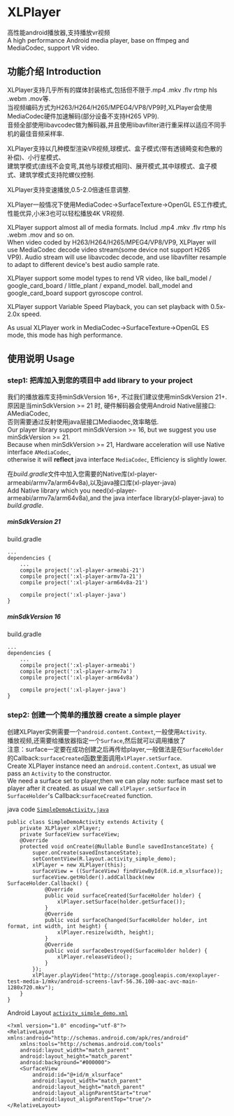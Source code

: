 # XLPlayer
高性能android播放器,支持播放vr视频  
A high performance Android media player, base on ffmpeg and MediaCodec, support VR video.
## 功能介绍 Introduction
XLPlayer支持几乎所有的媒体封装格式,包括但不限于.mp4 .mkv .flv rtmp hls .webm .mov等.  
当视频编码方式为H263/H264/H265/MPEG4/VP8/VP9时,XLPlayer会使用MediaCodec硬件加速解码(部分设备不支持H265 VP9).  
音频全部使用libavcodec做为解码器,并且使用libavfilter进行重采样以适应不同手机的最佳音频采样率.  

XLPlayer支持以几种模型渲染VR视频,球模式、盒子模式(带有透镜畸变和色散的补偿)、小行星模式、  
建筑学模式(直线不会变弯,其他与球模式相同)、展开模式,其中球模式、盒子模式、建筑学模式支持陀螺仪控制.

XLPlayer支持变速播放,0.5-2.0倍速任意调整.

XLPlayer一般情况下使用MediaCodec->SurfaceTexture->OpenGL ES工作模式,性能优异,小米3也可以轻松播放4K VR视频.

XLPlayer support almost all of media formats. Includ .mp4 .mkv .flv rtmp hls .webm .mov and so on.  
When video coded by H263/H264/H265/MPEG4/VP8/VP9, XLPlayer will use MediaCodec decode video stream(some device not support H265 VP9).
Audio stream will use libavcodec decode, and use libavfilter resample to adapt to different device's best audio sample rate.

XLPlayer support some model types to rend VR video, like ball_model / google_card_board / little_plant / expand_model.
ball_model and google_card_board support gyroscope control.  

XLPlayer support Variable Speed Playback, you can set playback with 0.5x-2.0x speed.

As usual XLPlayer work in MediaCodec->SurfaceTexture->OpenGL ES mode, this mode has high performance.

## 使用说明 Usage

### step1: 把库加入到您的项目中 add library to your project
我们的播放器库支持minSdkVersion 16+, 不过我们建议使用minSdkVersion 21+.  
原因是当minSdkVersion >= 21 时, 硬件解码器会使用Android Native层接口: AMediaCodec,   
否则需要通过反射使用java层接口Mediaodec,效率略低.  
Our player library support minSdkVersion >= 16, but we suggest you use minSdkVersion >= 21.  
Because when minSdkVersion >= 21, Hardware acceleration will use Native interface `AMediaCodec`,   
otherwise it will **reflect** java interface `MediaCodec`, Efficiency is slightly lower.  

在*build.gradle*文件中加入您需要的Native库(xl-player-armeabi/armv7a/arm64v8a),以及java接口库(xl-player-java)  
Add Native library which you need(xl-player-armeabi/armv7a/arm64v8a),and the java interface library(xl-player-java) to _build.gradle_.
##### minSdkVersion 21
build.gradle

    ...
    dependencies {
        ...
        compile project(':xl-player-armeabi-21')
        compile project(':xl-player-armv7a-21')
        compile project(':xl-player-arm64v8a-21')
        
        compile project(':xl-player-java')
    }
    
##### minSdkVersion 16
build.gradle

    ...
    dependencies {
        ...
        compile project(':xl-player-armeabi')
        compile project(':xl-player-armv7a')
        compile project(':xl-player-arm64v8a')
        
        compile project(':xl-player-java')
    }
    
### step2: 创建一个简单的播放器 create a simple player
创建XLPlayer实例需要一个`android.content.Context`,一般使用`Activity`.  
播放视频,还需要给播放器指定一个`Surface`,然后就可以调用播放了  
注意：surface一定要在成功创建之后再传给player,一般做法是在`SurfaceHolder`的Callback:`surfaceCreated`函数里面调用`xlPlayer.setSurface`.  
Create XLPlayer instance need an `android.content.Context`, as usual we pass an `Activity` to the constructor.  
We need a surface set to player,then we can play
note: surface mast set to player after it created. as usual we call `xlPlayer.setSurface` in `SurfaceHolder`'s Callback:`surfaceCreated` function.

java code [`SimpleDemoActivity.java`](app/src/main/java/com/cls/xl/xl/SimpleDemoActivity.java)

    public class SimpleDemoActivity extends Activity {
        private XLPlayer xlPlayer;
        private SurfaceView surfaceView;
        @Override
        protected void onCreate(@Nullable Bundle savedInstanceState) {
            super.onCreate(savedInstanceState);
            setContentView(R.layout.activity_simple_demo);
            xlPlayer = new XLPlayer(this);
            surfaceView = ((SurfaceView) findViewById(R.id.m_xlsurface));
            surfaceView.getHolder().addCallback(new SurfaceHolder.Callback() {
                @Override
                public void surfaceCreated(SurfaceHolder holder) {
                    xlPlayer.setSurface(holder.getSurface());
                }
                @Override
                public void surfaceChanged(SurfaceHolder holder, int format, int width, int height) {
                    xlPlayer.resize(width, height);
                }
                @Override
                public void surfaceDestroyed(SurfaceHolder holder) {
                    xlPlayer.releaseVideo();
                }
            });
            xlPlayer.playVideo("http://storage.googleapis.com/exoplayer-test-media-1/mkv/android-screens-lavf-56.36.100-aac-avc-main-1280x720.mkv");
        }
    }

Android Layout [`activity_simple_demo.xml`](app/src/main/res/layout/activity_whack_a_mole.xml)

    <?xml version="1.0" encoding="utf-8"?>
    <RelativeLayout xmlns:android="http://schemas.android.com/apk/res/android"
        xmlns:tools="http://schemas.android.com/tools"
        android:layout_width="match_parent"
        android:layout_height="match_parent"
        android:background="#000000">
        <SurfaceView
            android:id="@+id/m_xlsurface"
            android:layout_width="match_parent"
            android:layout_height="match_parent"
            android:layout_alignParentStart="true"
            android:layout_alignParentTop="true"/>
    </RelativeLayout>